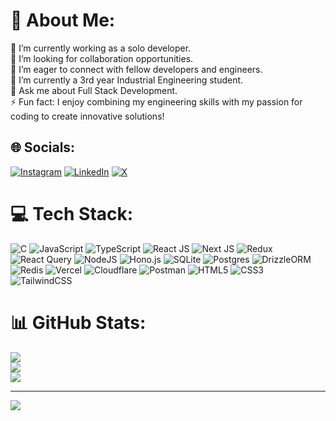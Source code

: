 # 💫 About Me:
🔭 I’m currently working as a solo developer.<br>
👯 I’m looking for collaboration opportunities.<br>
🤝 I’m eager to connect with fellow developers and engineers.<br>
🌱 I’m currently a 3rd year Industrial Engineering student.<br>
💬 Ask me about Full Stack Development.<br>
⚡ Fun fact: I enjoy combining my engineering skills with my passion for coding to create innovative solutions!


## 🌐 Socials:
[![Instagram](https://img.shields.io/badge/Instagram-%23E4405F.svg?logo=Instagram&logoColor=white)](https://instagram.com/@rajanstha_10x) [![LinkedIn](https://img.shields.io/badge/LinkedIn-%230077B5.svg?logo=linkedin&logoColor=white)](https://linkedin.com/in/rajan-shrestha-b2a724222) [![X](https://img.shields.io/badge/X-black.svg?logo=X&logoColor=white)](https://x.com/@rajanstha_10x) 

# 💻 Tech Stack:
![C](https://img.shields.io/badge/c-%2300599C.svg?style=for-the-badge&logo=c&logoColor=white)
![JavaScript](https://img.shields.io/badge/javascript-%23323330.svg?style=for-the-badge&logo=javascript&logoColor=%23F7DF1E)
![TypeScript](https://img.shields.io/badge/typescript-%23007ACC.svg?style=for-the-badge&logo=typescript&logoColor=white)
![React JS](https://img.shields.io/badge/react-%2320232a.svg?style=for-the-badge&logo=react&logoColor=%2361DAFB)
![Next JS](https://img.shields.io/badge/Next-black?style=for-the-badge&logo=next.js&logoColor=white)
![Redux](https://img.shields.io/badge/redux-%23593d88.svg?style=for-the-badge&logo=redux&logoColor=white)
![React Query](https://img.shields.io/badge/-React%20Query-FF4154?style=for-the-badge&logo=react%20query&logoColor=white)
![NodeJS](https://img.shields.io/badge/node.js-6DA55F?style=for-the-badge&logo=node.js&logoColor=white)
![Hono.js](https://hono.dev/images/logo-small.png)
![SQLite](https://img.shields.io/badge/sqlite-%2307405e.svg?style=for-the-badge&logo=sqlite&logoColor=white)
![Postgres](https://img.shields.io/badge/postgres-%23316192.svg?style=for-the-badge&logo=postgresql&logoColor=white)
![DrizzleORM](https://img.shields.io/badge/drizzleorm-%23000000.svg?style=for-the-badge&logo=drizzleorm&logoColor=white)
![Redis](https://img.shields.io/badge/redis-%23DD0031.svg?style=for-the-badge&logo=redis&logoColor=white)
![Vercel](https://img.shields.io/badge/vercel-%23000000.svg?style=for-the-badge&logo=vercel&logoColor=white)
![Cloudflare](https://img.shields.io/badge/Cloudflare-F38020?style=for-the-badge&logo=Cloudflare&logoColor=white)
![Postman](https://img.shields.io/badge/Postman-FF6C37?style=for-the-badge&logo=postman&logoColor=white)
![HTML5](https://img.shields.io/badge/html5-%23E34F26.svg?style=for-the-badge&logo=html5&logoColor=white)
![CSS3](https://img.shields.io/badge/css3-%231572B6.svg?style=for-the-badge&logo=css3&logoColor=white)
![TailwindCSS](https://img.shields.io/badge/tailwindcss-%2338B2AC.svg?style=for-the-badge&logo=tailwind-css&logoColor=white) 

# 📊 GitHub Stats:
![](https://github-readme-stats.vercel.app/api?username=rajanshresth&theme=dark&hide_border=false&include_all_commits=true&count_private=false)<br/>
![](https://github-readme-streak-stats.herokuapp.com/?user=rajanshresth&theme=dark&hide_border=false)<br/>
![](https://github-readme-stats.vercel.app/api/top-langs/?username=rajanshresth&theme=dark&hide_border=false&include_all_commits=true&count_private=false&layout=compact)

---
[![](https://visitcount.itsvg.in/api?id=rajanshresth&icon=0&color=0)](https://visitcount.itsvg.in)

<!-- Proudly created with GPRM ( https://gprm.itsvg.in ) -->
